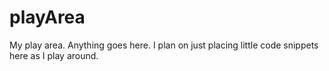 # playArea
My play area.  Anything goes here.
I plan on just placing little code snippets here as I play around.
